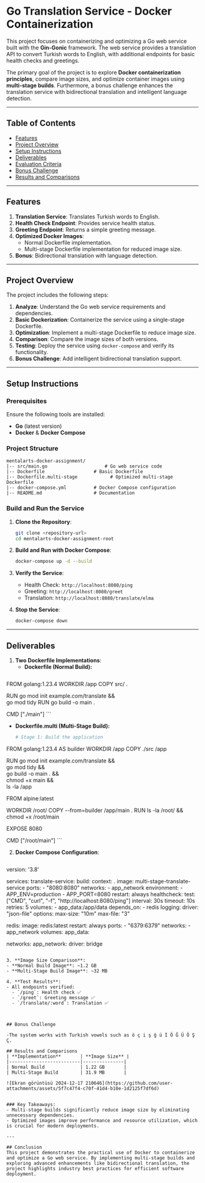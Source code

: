 # Go Translation Service - Docker Containerization

This project focuses on containerizing and optimizing a Go web service built with the **Gin-Gonic** framework. The web service provides a translation API to convert Turkish words to English, with additional endpoints for basic health checks and greetings.

The primary goal of the project is to explore **Docker containerization principles**, compare image sizes, and optimize container images using **multi-stage builds**. Furthermore, a bonus challenge enhances the translation service with bidirectional translation and intelligent language detection.

---

## Table of Contents
- [Features](#features)
- [Project Overview](#project-overview)
- [Setup Instructions](#setup-instructions)
- [Deliverables](#deliverables)
- [Evaluation Criteria](#evaluation-criteria)
- [Bonus Challenge](#bonus-challenge)
- [Results and Comparisons](#results-and-comparisons)

---

## Features
1. **Translation Service**: Translates Turkish words to English.
2. **Health Check Endpoint**: Provides service health status.
3. **Greeting Endpoint**: Returns a simple greeting message.
4. **Optimized Docker Images**:
   - Normal Dockerfile implementation.
   - Multi-stage Dockerfile implementation for reduced image size.
5. **Bonus**: Bidirectional translation with language detection.

---

## Project Overview
The project includes the following steps:
1. **Analyze**: Understand the Go web service requirements and dependencies.
2. **Basic Dockerization**: Containerize the service using a single-stage Dockerfile.
3. **Optimization**: Implement a multi-stage Dockerfile to reduce image size.
4. **Comparison**: Compare the image sizes of both versions.
5. **Testing**: Deploy the service using `docker-compose` and verify its functionality.
6. **Bonus Challenge**: Add intelligent bidirectional translation support.

---

## Setup Instructions

### Prerequisites
Ensure the following tools are installed:
- **Go** (latest version)
- **Docker** & **Docker Compose**

### Project Structure
```plaintext
mentalarts-docker-assignment/
|-- src/main.go                     # Go web service code
|-- Dockerfile                  # Basic Dockerfile
|-- Dockerfile.multi-stage            # Optimized multi-stage Dockerfile
|-- docker-compose.yml          # Docker Compose configuration
|-- README.md                   # Documentation
```

### Build and Run the Service

1. **Clone the Repository**:
   ```bash
   git clone <repository-url>
   cd mentalarts-docker-assignment-root
   ```

2. **Build and Run with Docker Compose**:
   ```bash
   docker-compose up -d --build
   ```

3. **Verify the Service**:
   - Health Check: `http://localhost:8080/ping`
   - Greeting: `http://localhost:8080/greet`
   - Translation: `http://localhost:8080/translate/elma`

4. **Stop the Service**:
   ```bash
   docker-compose down
   ```

---

## Deliverables

1. **Two Dockerfile Implementations**:
   - **Dockerfile (Normal Build):**
     ```dockerfile
FROM golang:1.23.4
WORKDIR /app
COPY src/ .

RUN go mod init example.com/translate && \
    go mod tidy
RUN go build -o main .

CMD ["./main"]
     ```

   - **Dockerfile.multi (Multi-Stage Build):**
     ```dockerfile
     # Stage 1: Build the application
FROM golang:1.23.4 AS builder
WORKDIR /app
COPY ./src /app

RUN go mod init example.com/translate && \
    go mod tidy && \
    go build -o main . && \
    chmod +x main && \
    ls -la /app

FROM alpine:latest

WORKDIR /root/
COPY --from=builder /app/main .
RUN ls -la /root/ && chmod +x /root/main

EXPOSE 8080

CMD ["/root/main"]
     ```

2. **Docker Compose Configuration**:
   ```yml
version: '3.8'

services:
  translate-service:
    build:
      context: .
    image: multi-stage-translate-service
    ports:
      - "8080:8080"
    networks:
      - app_network
    environment:
      - APP_ENV=production
      - APP_PORT=8080
    restart: always
    healthcheck:
      test: ["CMD", "curl", "-f", "http://localhost:8080/ping"]
      interval: 30s
      timeout: 10s
      retries: 5
    volumes:
      - app_data:/app/data
    depends_on:
      - redis
    logging:
      driver: "json-file"
      options:
        max-size: "10m"
        max-file: "3"

  redis:
    image: redis:latest
    restart: always
    ports:
      - "6379:6379"
    networks:
      - app_network
  volumes:
    app_data:

  networks:
    app_network:
       driver: bridge
   ```

3. **Image Size Comparison**:
   - **Normal Build Image**: ~1.2 GB
   - **Multi-Stage Build Image**: ~32 MB

4. **Test Results**:
   - All endpoints verified:
     - `/ping`: Health check ✅
     - `/greet`: Greeting message ✅
     - `/translate/:word`: Translation ✅



## Bonus Challenge

-The system works with Turkish vowels such as ö ç i ş ğ ü İ Ö Ğ Ü Ö Ş Ç.

## Results and Comparisons
| **Implementation**       | **Image Size** |
|--------------------------|---------------|
| Normal Build             | 1.22 GB       |
| Multi-Stage Build        | 31.9 MB       |

![Ekran görüntüsü 2024-12-17 210646](https://github.com/user-attachments/assets/5f7c47f4-c70f-41d4-b10e-1d2125f7df6d)


### Key Takeaways:
- Multi-stage builds significantly reduce image size by eliminating unnecessary dependencies.
- Optimized images improve performance and resource utilization, which is crucial for modern deployments.

---

## Conclusion
This project demonstrates the practical use of Docker to containerize and optimize a Go web service. By implementing multi-stage builds and exploring advanced enhancements like bidirectional translation, the project highlights industry best practices for efficient software deployment.
